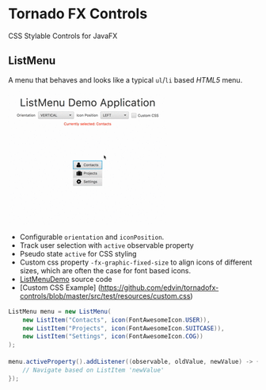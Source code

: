 # Tornado FX Controls

CSS Stylable Controls for JavaFX

## ListMenu

A menu that behaves and looks like a typical `ul`/`li` based *HTML5* menu.

 ![ListMenuDemo](/screenshots/listmenu.gif?raw=true "ListMenuDemo")

 - Configurable `orientation` and `iconPosition`.
 - Track user selection with `active` observable property
 - Pseudo state `active` for CSS styling
 - Custom css property `-fx-graphic-fixed-size` to align icons of different sizes, which are often the case for font based icons.
 - [ListMenuDemo](       https://github.com/edvin/tornadofx-controls/blob/master/src/test/java/tornadofx/control/test/ListMenuDemo.java) source code
 - [Custom CSS Example] (https://github.com/edvin/tornadofx-controls/blob/master/src/test/resources/custom.css)

```java
ListMenu menu = new ListMenu(
	new ListItem("Contacts", icon(FontAwesomeIcon.USER)),
	new ListItem("Projects", icon(FontAwesomeIcon.SUITCASE)),
	new ListItem("Settings", icon(FontAwesomeIcon.COG))
);

menu.activeProperty().addListener((observable, oldValue, newValue) -> {
	// Navigate based on ListItem 'newValue'
});
```
